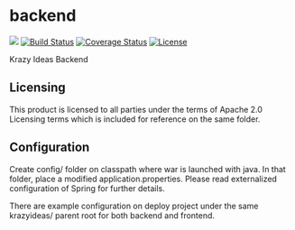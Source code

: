 # backend
[![](https://jitpack.io/v/krazyideas/backend.svg)](https://jitpack.io/#krazyideas/backend)
[![Build Status](https://travis-ci.org/krazyideas/backend.svg?branch=master)](https://travis-ci.org/krazyideas/backend)
[![Coverage Status](https://coveralls.io/repos/github/krazyideas/backend/badge.svg?branch=master)](https://coveralls.io/github/krazyideas/backend?branch=master)
[![License](http://img.shields.io/:license-apache-blue.svg?style=flat-square)](http://www.apache.org/licenses/LICENSE-2.0.html)

Krazy Ideas Backend

## Licensing
This product is licensed to all parties under the terms of Apache 2.0 Licensing terms which
is included for reference on the same folder.

## Configuration
Create config/ folder on classpath where war is launched with java.
In that folder, place a modified application.properties. Please read
externalized configuration of Spring for further details.

There are example configuration on deploy project under the same krazyideas/ parent root for both backend and frontend.
